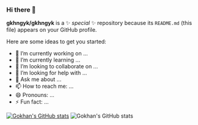 ### Hi there 👋


**gkhngyk/gkhngyk** is a ✨ _special_ ✨ repository because its `README.md` (this file) appears on your GitHub profile.

Here are some ideas to get you started:

- 🔭 I’m currently working on ...
- 🌱 I’m currently learning ...
- 👯 I’m looking to collaborate on ...
- 🤔 I’m looking for help with ...
- 💬 Ask me about ...
- 📫 How to reach me: ...
- 😄 Pronouns: ...
- ⚡ Fun fact: ...


[![Gokhan's GitHub stats](https://github-readme-stats.vercel.app/api?username=gkhngyk)](https://github.com/gkhngyk/github-readme-stats)
![Gokhan's GitHub stats](https://github-readme-stats.vercel.app/api?username=gkhngyk&hide=contribs,prs)
